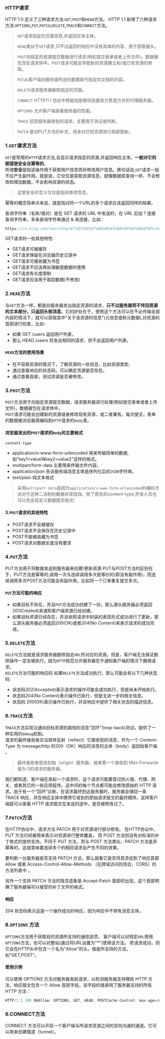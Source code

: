 ### HTTP请求
HTTP 1.0 定义了三种请求方法:`GET`,`POST`和`HEAD`方法。
HTTP 1.1 新增了六种请求方法:`OPTIONS`,`PUT`,`PATCH`,`DELETE`,`TRACE`和`CONNECT`方法。
>`GET`请求指定的页面信息,并返回实体主体。    

>`HEAD`类似于`GET`请求,只不过返回的响应中没有具体的内容，用于获取报头。  

>`POST`向指定的资源提交数据进行请求(例如提交表单或者上传文件)。数据被包含在请求体中。`POST`请求可能会导致新的资源建立和/或已有资源的修改。  

> `PUT`从客户端向服务端传送的数据取代指定的文档的内容。

>`DELETE`请求服务器删除指定的页面。

>`CONNECT` HTTP/1.1 协议中预留给能够将连接改为管道方式的代理服务器。

>`OPTIONS` 允许客户端查看服务器的性能。

>`TRACE` 回显服务器收到的请求，主要用于测试或判断。  

>`PATCH` 是对PUT方法的补充，用来对已知资源进行局部更新。  

### 1.`GET`请求方法
`GET`是常用的`HTTP`请求方法,会显示请求指定的资源,并返回响应主体。**一般对它的期望是安全且幂等的**。  
所谓**安全**是指该操作用于获取用户信息而非修改用户信息。换句话说,`GET`请求一般不应产生副作用。就是说，它仅仅是获取资源信息，就像数据库查询一样，不会修改和增加数据，不会影响资源的状态。
> 这里安全的含义仅仅是指非修改信息。   

幂等的概念简单点来说，就是指对同一个URL的多个请求应该返回同样的结果。  

查询字符串（名称/值对）是在 GET 请求的 URL 中发送的，在 URL 后加 ? 连接查询字符串，多条查询字符串通过 & 来连接，比如： 
```javascript
https://cn.bing.com/search?q=%E7%BC%96%E7%A8%8B%E4%B8%89%E6%98%A7&PC=U316&FORM=CHROMN
```
GET请求的一些其他特性:
+ GET请求可被缓存
+ GET请求保留在浏览器历史记录中
+ GET请求可被收藏为书签
+ GET请求不应该再处理敏感数据时使用
+ GET请求有长度限制
+ GET请求应该用于取回数据(不修改)  

### 2.`HEAD`方法  
与`GET`方法一样，都是向服务器发出指定资源的请求，**只不过服务器将不传回资源的文本部分，只返回头部消息**。它的好处在于，使用这个方法可以在不必传输全部内容的情况下，就可以获取其中"关于该资源的信息"(元信息或称元数据),对资源的首部进行检查，比如:
+ 如果 GET /users 返回用户列表，
+ 那么 HEAD /users 将发出相同的请求，但不会返回用户列表。
  
#### `HEAD`方法的使用场景
+ 在不获取资源的情况下，了解资源的一些信息，比如资源类型;
+ 通过查看响应的状态码，可以确定资源是否存在。
+ 通过查看首部，测试资源是否被修改。  

### 3.`POST`方法
`POST`方法用于向指定资源提交数据，请求服务器进行处理(例如提交表单或者上传文件)，数据被包在请求体中。  
`POST`请求可能会创建新的资源或者修改现有资源，或二者兼有。每次提交，表单的数据被浏览器用编码到`HTTP`请求的`body`里。  
#### 浏览器发出的`POST`请求的`body`的主要格式
`content-type`
+ application/x-www-form-urlencoded 用来传输简单的数据,如"key1=value1&key2=value2"这样的格式。
+ multipart/form-data 主要用来传输文件内容。
+ application/json 告诉服务端消息主体是序列化后的`JSON`字符串。
+ text/plain 纯文本格式

>采用`multipart-data`是因为`application/x-www-form-urlencoded`的编码方式对于这种二进制的数据非常低效。除了原生的content-type,开发人员也可以完全自定义数据提交格式!   

#### 3.`POST`请求的其他特性
+ POST请求不会被缓存
+ POST请求不会保存在历史记录中
+ POST不能被收藏为书签
+ POST请求对数据长度没有要求

### 4.`PUT`方法  
PUT方法用于将数据发送到服务器来创建/更新资源
PUT与POST方法的区别在于，PUT方法是幂等的;调用一次与连续调用多次是等价的(即没有副作用)，而连续调用多次POST方法可能会有副作用，比如将一个订单重复提交多次。  
#### `PUT`方法可能的响应
+ 如果目标不存在，并且`PUT`方法成功创建了一份，那么源头服务器必须返回201(Created)来通知客户端资源已经创建。
+ 如果目标资源已经存在，并且依照请求中封装的表现形式成功进行了更新，那么源头服务器必须返回200(OK)或者204(No Content)来表示请求的成功完成。  
  
### 5.`DELETE`方法
`DELETE`方法就是请求服务器删除指定`URL`所对应的资源。但是，客户端无法保证删除操作一定会被执行，因为`HTTP`规范允许服务器在不通知客户端的情况下撤销请求。   
`DELETE`方法可能的响应码
如果`DELETE`方法成功执行，那么可能会有以下几种状态码:
+ 状态码202(Accepted)表示请求的操作可能会成功执行，但是尚未开始执行。
+ 状态码204(No Content)表示操作已执行，但是无进一步的相关信息。
+ 状态码 200(OK)表示操作已执行，并且响应中提供了相关状态的描述信息。  

### 6.`TRACE`方法
`TRACE`方法实现沿通向目标资源的路径的消息"回环"(loop-back)测试，提供了一种实用的`debug`机制。   
请求的最终接收者应当原样反射（reflect）它接收到的消息，作为一个 Content-Type 为  message/http 的200（OK）响应的消息的主体（body）返回给客户端 。  
>最终接收者是指初始（origin）服务器，或者第一个接收到  Max-Forwards  值为 0的请求的服务器。   

我们都知道，客户端在发起一个请求时，这个请求可能要穿过防火墙、代理、网关、或者其它的一些应用程序。这中间的每个节点都可能会修改原始的 HTTP 请求。由于有一个“回环”诊断，在请求最终到达服务器时，服务器会弹回一条 TRACE 响应，并在响应主体中携带它收到的原始请求报文的最终模样。这样客户端就可以查看 HTTP 请求报文在发送的途中，是否被修改过了。

### 7.`PATCH`方法

在HTTP协议中，请求方法 PATCH 用于对资源进行部分修改。
在HTTP协议中， PUT 方法已经被用来表示对资源进行整体覆盖， 而 POST 方法则没有对标准的补丁格式的提供支持。不同于 PUT 方法，而与 POST 方法类似，PATCH 方法是非幂等的，这就意味着连续多个的相同请求会产生不同的效果。

要判断一台服务器是否支持 PATCH  方法，那么就看它是否将其添加到了响应首部 Allow 或者 Access-Control-Allow-Methods （在跨域访问的场合，CORS）的方法列表中 。

另外一个支持 PATCH 方法的隐含迹象是 Accept-Patch 首部的出现，这个首部明确了服务器端可以接受的补丁文件的格式。  
#### 响应
204 状态码表示这是一个操作成功的响应，因为响应中不带有消息主体。   

### 8.`OPTIONS` 方法
`OPTIONS`方法用于获取目的资源所支持的通信选项。
客户端可以对特定`URL`使用`OPTIONS`方法，也可以对整站(通过将URL设置为"*")使用该方法。
若请求成功，则它会在HTTP头中包含一个名为"Allow"的头，值是所支持的方法，如"GET,POST"。
#### 使用示例
可以使用 OPTIONS 方法对服务器发起请求，以检测服务器支持哪些 HTTP 方法，响应报文包含一个  Allow 首部字段，该字段的值表明了服务器支持的所有 HTTP 方法：  
```javascript
HTTP/1.1 200 OKAllow: OPTIONS, GET, HEAD, POSTCache-Control: max-age=604800Date: Thu, 13 Oct 2016 11:45:00 GMTExpires: Thu, 20 Oct 2016 11:45:00 GMTServer: EOS (lax004/2813)x-ec-custom-error: 1Content-Length: 0
```  
### 9.CONNECT方法
CONNECT 方法可以开启一个客户端与所请求资源之间的双向沟通的通道。它可以用来创建隧道（tunnel）。
  